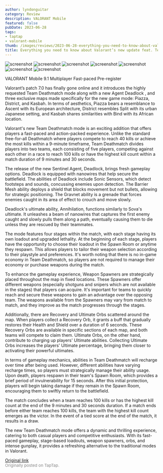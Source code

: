 ```yaml
---
author: lyndonguitar
category: Review
description: VALORANT Mobile
featured: false
pubDate: 2023-06-28
tags:
- taptap
- valorant-mobile
thumb: /images/reviews/2023-06-28-everything-you-need-to-know-about-valorants-new-update-feat-team-deathmatch-0.avif
title: Everything you need to know about Valorant’s new update feat. Team Deathmatch!
---
```


<div class="gallery">
  <img src="/images/reviews/2023-06-28-everything-you-need-to-know-about-valorants-new-update-feat-team-deathmatch-0.avif" alt="screenshot" />
  <img src="/images/reviews/2023-06-28-everything-you-need-to-know-about-valorants-new-update-feat-team-deathmatch-1.avif" alt="screenshot" />
  <img src="/images/reviews/2023-06-28-everything-you-need-to-know-about-valorants-new-update-feat-team-deathmatch-2.avif" alt="screenshot" />
  <img src="/images/reviews/2023-06-28-everything-you-need-to-know-about-valorants-new-update-feat-team-deathmatch-3.avif" alt="screenshot" />
  <img src="/images/reviews/2023-06-28-everything-you-need-to-know-about-valorants-new-update-feat-team-deathmatch-4.avif" alt="screenshot" />
  <img src="/images/reviews/2023-06-28-everything-you-need-to-know-about-valorants-new-update-feat-team-deathmatch-5.avif" alt="screenshot" />
  <img src="/images/reviews/2023-06-28-everything-you-need-to-know-about-valorants-new-update-feat-team-deathmatch-6.avif" alt="screenshot" />
</div>

VALORANT Mobile
9.1
Multiplayer
Fast-paced
Pre-register

Valorant’s patch 7.0 has finally gone online and it introduces the highly requested Team Deathmatch mode along with a new Agent Deadlock , and three exclusive maps made specifically for the new game mode: Piazza, District, and Kasbah. In terms of aesthetics, Piazza bears a resemblance to Ascent with its European architecture, District resembles Split with its urban Japanese setting, and Kasbah shares similarities with Bind with its African location.

Valorant's new Team Deathmatch mode is an exciting addition that offers players a fast-paced and action-packed experience. Unlike the standard free-for-all Deathmatch where players compete to reach 40 kills or achieve the most kills within a 9-minute timeframe, Team Deathmatch divides players into two teams, each consisting of five players, competing against each other in a race to reach 100 kills or have the highest kill count within a match duration of 9 minutes and 30 seconds.

The release of the new Sentinel Agent, Deadlock, brings fresh gameplay options. Deadlock is equipped with nanowires that help secure the battlefield. The abilities of Deadlock include Sonic Sensors, which detect footsteps and sounds, concussing enemies upon detection. The Barrier Mesh ability deploys a shield that blocks movement but not bullets, allowing for strategic positioning. The Gravnet ability is a grenade that forces enemies caught in its area of effect to crouch and move slowly.

Deadlock's ultimate ability, Annihilation, functions similarly to Sova's ultimate. It unleashes a beam of nanowires that captures the first enemy caught and slowly pulls them along a path, eventually causing them to die unless they are rescued by their teammates.

The mode features four stages within the match, with each stage having its own loadout and upgraded lethality. At the beginning of each stage, players have the opportunity to choose their loadout in the Spawn Room or anytime they respawn. This allows players to tailor their weapon selection according to their playstyle and preferences. It's worth noting that there is no in-game economy in Team Deathmatch, so players are not required to manage their economy or purchase weapons during the match.

To enhance the gameplay experience, Weapon Spawners are strategically placed throughout the map in fixed locations. These Spawners offer different weapons (especially shotguns and snipers which are not available in the stages) that players can acquire. It's important for teams to quickly reach and secure these weapons to gain an advantage over the opposing team. The weapons available from the Spawners may vary from match to match, and they improve as the match progresses through the stages.

Additionally, there are Recovery and Ultimate Orbs scattered around the map. When players collect a Recovery Orb, it grants a buff that gradually restores their Health and Shield over a duration of 6 seconds. These Recovery Orbs are available in specific sections of each map, and both teams will compete to claim them. Ultimate Orbs, on the other hand, contribute to charging up players' Ultimate abilities. Collecting Ultimate Orbs increases the players' Ultimate percentage, bringing them closer to activating their powerful ultimates.

In terms of gameplay mechanics, abilities in Team Deathmatch will recharge over time after being used. However, different abilities have varying recharge times, so players must strategically manage their ability usage. Upon death, players respawn in their team's Spawn Room, which provides a brief period of invulnerability for 15 seconds. After this initial protection, players will begin taking damage if they remain in the Spawn Room, encouraging them to swiftly return to the battlefield.

The match concludes when a team reaches 100 kills or has the highest kill count at the end of the 9 minutes and 30 seconds duration. If a match ends before either team reaches 100 kills, the team with the highest kill count emerges as the victor. In the event of a tied score at the end of the match, it results in a draw.

The new Team Deathmatch mode offers a dynamic and thrilling experience, catering to both casual players and competitive enthusiasts. With its fast-paced gameplay, stage-based loadouts, weapon spawners, orbs, and intense gunplay, it provides a refreshing alternative to the traditional modes in Valorant.

[Original link](https://www.taptap.io/post/5921449)<br><span style="font-size: 0.95em; color: #888;">Originally posted on TapTap.</span>